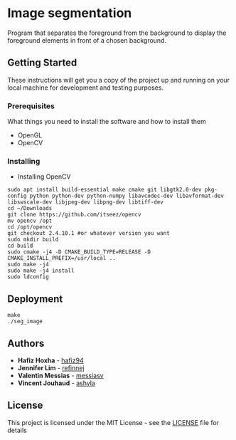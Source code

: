 # Image segmentation

Program that separates the foreground from the background to display the foreground elements in front of a chosen background.

## Getting Started

These instructions will get you a copy of the project up and running on your local machine for development and testing purposes.

### Prerequisites

What things you need to install the software and how to install them

* OpenGL
* OpenCV

### Installing

* Installing OpenCV
```
sudo apt install build-essential make cmake git libgtk2.0-dev pkg-config python python-dev python-numpy libavcodec-dev libavformat-dev libswscale-dev libjpeg-dev libpng-dev libtiff-dev
cd ~/Downloads
git clone https://github.com/itseez/opencv
mv opencv /opt
cd /opt/opencv
git checkout 2.4.10.1 #or whatever version you want
sudo mkdir build
cd build
sudo cmake -j4 -D CMAKE_BUILD_TYPE=RELEASE -D CMAKE_INSTALL_PREFIX=/usr/local ..
sudo make -j4
sudo make -j4 install
sudo ldconfig
```

## Deployment

```
make
./seg_image
```

## Authors

* **Hafiz Hoxha** - [hafiz94](https://github.com/hafiz94)
* **Jennifer Lim** - [refinnej](https://github.com/refinnej)
* **Valentin Messias** - [messiasv](https://github.com/messiasv)
* **Vincent Jouhaud** - [ashyla](https://github.com/ashyla)

## License

This project is licensed under the MIT License - see the [LICENSE](LICENSE) file for details

